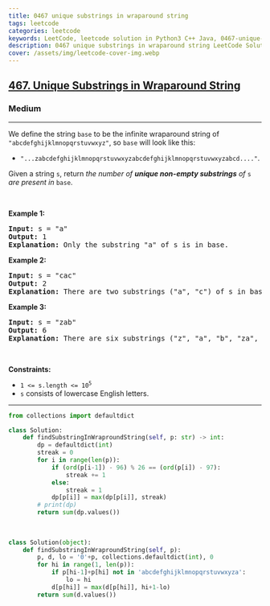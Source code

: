 ```yaml
---
title: 0467 unique substrings in wraparound string
tags: leetcode
categories: leetcode
keywords: LeetCode, leetcode solution in Python3 C++ Java, 0467-unique-substrings-in-wraparound-string solution
description: 0467 unique substrings in wraparound string LeetCode Solution Explained
cover: /assets/img/leetcode-cover-img.webp
---
```





<h2><a href="https://leetcode.com/problems/unique-substrings-in-wraparound-string/">467. Unique Substrings in Wraparound String</a></h2><h3>Medium</h3><hr><div><p>We define the string <code>base</code> to be the infinite wraparound string of <code>"abcdefghijklmnopqrstuvwxyz"</code>, so <code>base</code> will look like this:</p>

<ul>
	<li><code>"...zabcdefghijklmnopqrstuvwxyzabcdefghijklmnopqrstuvwxyzabcd...."</code>.</li>
</ul>

<p>Given a string <code>s</code>, return <em>the number of <strong>unique non-empty substrings</strong> of </em><code>s</code><em> are present in </em><code>base</code>.</p>

<p>&nbsp;</p>
<p><strong class="example">Example 1:</strong></p>

<pre><strong>Input:</strong> s = "a"
<strong>Output:</strong> 1
<strong>Explanation:</strong> Only the substring "a" of s is in base.
</pre>

<p><strong class="example">Example 2:</strong></p>

<pre><strong>Input:</strong> s = "cac"
<strong>Output:</strong> 2
<strong>Explanation:</strong> There are two substrings ("a", "c") of s in base.
</pre>

<p><strong class="example">Example 3:</strong></p>

<pre><strong>Input:</strong> s = "zab"
<strong>Output:</strong> 6
<strong>Explanation:</strong> There are six substrings ("z", "a", "b", "za", "ab", and "zab") of s in base.
</pre>

<p>&nbsp;</p>
<p><strong>Constraints:</strong></p>

<ul>
	<li><code>1 &lt;= s.length &lt;= 10<sup>5</sup></code></li>
	<li><code>s</code> consists of lowercase English letters.</li>
</ul>
</div>

---




```python
from collections import defaultdict

class Solution:
    def findSubstringInWraproundString(self, p: str) -> int:
        dp = defaultdict(int)
        streak = 0
        for i in range(len(p)):
            if (ord(p[i-1]) - 96) % 26 == (ord(p[i]) - 97):
                streak += 1
            else:
                streak = 1
            dp[p[i]] = max(dp[p[i]], streak)
        # print(dp)
        return sum(dp.values())
    
    
    
class Solution(object):
    def findSubstringInWraproundString(self, p):
        p, d, lo = '0'+p, collections.defaultdict(int), 0
        for hi in range(1, len(p)):
            if p[hi-1]+p[hi] not in 'abcdefghijklmnopqrstuvwxyza':
                lo = hi
            d[p[hi]] = max(d[p[hi]], hi+1-lo)
        return sum(d.values())
```
